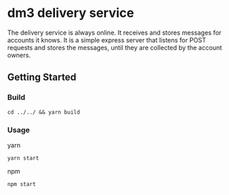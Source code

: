 # dm3 delivery service

The delivery service is always online. It receives and stores messages for accounts it knows. It is a simple express server that listens for POST requests and stores the messages, until they are collected by the account owners.

## Getting Started

### Build

```
cd ../../ && yarn build
```

### Usage

yarn

```
yarn start
```

npm

```
npm start
```
